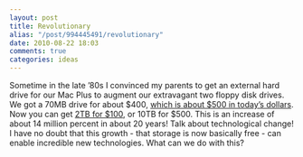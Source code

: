 ```yaml
---
layout: post
title: Revolutionary
alias: "/post/994445491/revolutionary"
date: 2010-08-22 18:03
comments: true
categories: ideas
---
```


<p>Sometime in the late &#8217;80s I convinced my parents to get an external hard drive for our Mac Plus to augment our extravagant two floppy disk drives.  We got a 70MB drive for about $400, <a href="http://www.wolframalpha.com/input/?i=%24400+(1998+US+dollars)">which is about $500 in today&#8217;s dollars</a>.  Now you can get <a href="http://slickdeals.net/forums/showthread.php?t=2190461">2TB for $100</a>, or 10TB for $500.  This is an increase of about 14 million percent in about 20 years!  Talk about technological change!  I have no doubt that this growth - that storage is now basically free - can enable incredible new technologies.  What can we do with this?</p>
